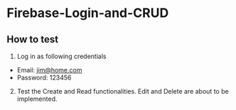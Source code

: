 # Firebase-Login-and-CRUD

## How to test

1. Log in as following credentials
- Email: jim@home.com
- Password: 123456

2. Test the Create and Read functionalities. Edit and Delete are about to be implemented.
